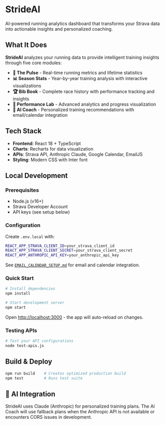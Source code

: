 # StrideAI

AI-powered running analytics dashboard that transforms your Strava data into actionable insights and personalized coaching.

## What It Does

**StrideAI** analyzes your running data to provide intelligent training insights through five core modules:

- **🏃 The Pulse** - Real-time running metrics and lifetime statistics
- **📊 Season Stats** - Year-by-year training analysis with interactive visualizations  
- **🏆 Bib Book** - Complete race history with performance tracking and insights
- **🔬 Performance Lab** - Advanced analytics and progress visualization
- **🤖 AI Coach** - Personalized training recommendations with email/calendar integration

## Tech Stack

- **Frontend**: React 18 + TypeScript
- **Charts**: Recharts for data visualization
- **APIs**: Strava API, Anthropic Claude, Google Calendar, EmailJS
- **Styling**: Modern CSS with Inter font

## Local Development

### Prerequisites
- Node.js (v16+)
- Strava Developer Account
- API keys (see setup below)

### Configuration

Create `.env.local` with:
```bash
REACT_APP_STRAVA_CLIENT_ID=your_strava_client_id
REACT_APP_STRAVA_CLIENT_SECRET=your_strava_client_secret
REACT_APP_ANTHROPIC_API_KEY=your_anthropic_api_key
```

See [`EMAIL_CALENDAR_SETUP.md`](EMAIL_CALENDAR_SETUP.md) for email and calendar integration.

### Quick Start
```bash
# Install dependencies
npm install

# Start development server
npm start
```

Open [http://localhost:3000](http://localhost:3000) - the app will auto-reload on changes.

### Testing APIs
```bash
# Test your API configurations
node test-apis.js
```

## Build & Deploy
```bash
npm run build    # Creates optimized production build
npm test         # Runs test suite
```

## 🤖 AI Integration

StrideAI uses Claude (Anthropic) for personalized training plans. The AI Coach will use fallback plans when the Anthropic API is not available or encounters CORS issues in development.